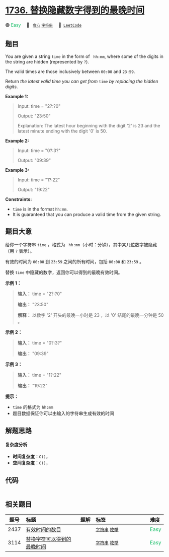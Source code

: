# [1736. 替换隐藏数字得到的最晚时间](https://leetcode.com/problems/latest-time-by-replacing-hidden-digits)

🟢 <font color=#15bd66>Easy</font>&emsp; 🔖&ensp; [`贪心`](/leetcode/outline/tag/greedy.md) [`字符串`](/leetcode/outline/tag/string.md)&emsp; 🔗&ensp;[`LeetCode`](https://leetcode.com/problems/latest-time-by-replacing-hidden-digits)


## 题目

You are given a string `time` in the form of ` hh:mm`, where some of the
digits in the string are hidden (represented by `?`).

The valid times are those inclusively between `00:00` and `23:59`.

Return _the latest valid time you can get from_ `time` _by replacing the
hidden_ _digits_.



**Example 1:**

> Input: time = "2?:?0"
> 
> Output: "23:50"
> 
> Explanation: The latest hour beginning with the digit '2' is 23 and the latest minute ending with the digit '0' is 50.

**Example 2:**

> Input: time = "0?:3?"
> 
> Output: "09:39"

**Example 3:**

> Input: time = "1?:22"
> 
> Output: "19:22"

**Constraints:**

  * `time` is in the format `hh:mm`.
  * It is guaranteed that you can produce a valid time from the given string.


## 题目大意

给你一个字符串 `time` ，格式为 ` hh:mm`（小时：分钟），其中某几位数字被隐藏（用 `?` 表示）。

有效的时间为 `00:00` 到 `23:59` 之间的所有时间，包括 `00:00` 和 `23:59` 。

替换 `time` 中隐藏的数字，返回你可以得到的最晚有效时间。

**示例 1：**

> 
> 
> 
> 
> 
> **输入：** time = "2?:?0"
> 
> **输出：** "23:50"
> 
> **解释：** 以数字 '2' 开头的最晚一小时是 23 ，以 '0' 结尾的最晚一分钟是 50 。
> 
> 

**示例 2：**

> 
> 
> 
> 
> 
> **输入：** time = "0?:3?"
> 
> **输出：** "09:39"
> 
> 

**示例 3：**

> 
> 
> 
> 
> 
> **输入：** time = "1?:22"
> 
> **输出：** "19:22"
> 
> 

**提示：**

  * `time` 的格式为 `hh:mm`
  * 题目数据保证你可以由输入的字符串生成有效的时间


## 解题思路

#### 复杂度分析

- **时间复杂度**：`O()`，
- **空间复杂度**：`O()`，

## 代码

```javascript

```

## 相关题目

<!-- prettier-ignore -->
| 题号 | 标题 | 题解 | 标签 | 难度 |
| :------: | :------ | :------: | :------ | :------ |
| 2437 | [有效时间的数目](https://leetcode.com/problems/number-of-valid-clock-times) |  |  [`字符串`](/leetcode/outline/tag/string.md) [`枚举`](/leetcode/outline/tag/enumeration.md) | <font color=#15bd66>Easy</font> |
| 3114 | [替换字符可以得到的最晚时间](https://leetcode.com/problems/latest-time-you-can-obtain-after-replacing-characters) |  |  [`字符串`](/leetcode/outline/tag/string.md) [`枚举`](/leetcode/outline/tag/enumeration.md) | <font color=#15bd66>Easy</font> |

<style>
.blue {
    background-color: #096dd9;
    padding: 0.25rem 0.5rem;
    margin: 0;
    font-size: 0.85em;
    border-radius: 3px;
    color: white;
    font-weight: 500;
}
table th:first-of-type { width: 10%; }
table th:nth-of-type(2) { width: 35%; }
table th:nth-of-type(3) { width: 10%; }
table th:nth-of-type(4) { width: 35%; }
table th:nth-of-type(5) { width: 10%; }
</style>
